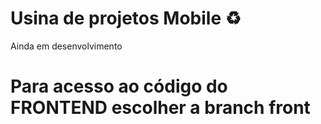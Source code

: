 # Usina de projetos Mobile ♻️
Ainda em desenvolvimento

# Para acesso ao código do **FRONTEND** escolher a branch **front**
